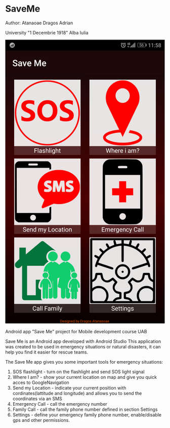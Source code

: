 # SaveMe
Author: Atanaoae Dragos Adrian

University "1 Decembrie 1918" Alba Iulia

![alt text](https://github.com/dragosh86eu/mobile-programming/blob/master/SaveMe/SaveMe%20Screenshoot.png "SaveMe screenshot")

Android app "Save Me" project for Mobile development course UAB

Save Me is an Android app developed with Android Studio 
This application was created to be used in emergency situations or natural disasters, it can help you find it easier for rescue teams.

The Save Me app gives you some important tools for emergency situations:
1. SOS flashlight - turn on the flashlight and send SOS light signal
2. Where I am? - show your current location on map and give you quick acces to GoogleNavigation
3. Send my Location - indicate your current position with cordinates(lattitude and longitude) and allows you to send the coordinates via an SMS
4. Emergency Call - call the emergency number
5. Family Call - call the family phone number defined in section Settings
6. Settings - define your emergency family phone number, enable/disable gps and other permissions.
